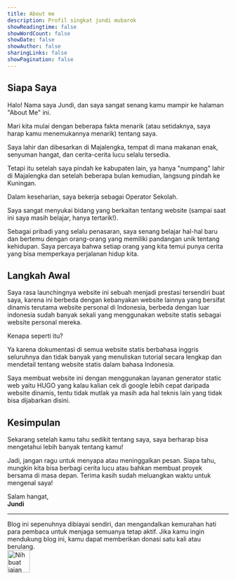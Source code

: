 ```yaml
---
title: About me
description: Profil singkat jundi mubarok
showReadingtime: false
showWordCount: false
showDate: false
showAuthor: false
sharingLinks: false
showPagination: false
---
```


## Siapa Saya
Halo! Nama saya Jundi, dan saya sangat senang kamu mampir ke halaman "About Me" ini. 

Mari kita mulai dengan beberapa fakta menarik (atau setidaknya, saya harap kamu menemukannya menarik) tentang saya.

Saya lahir dan dibesarkan di Majalengka, tempat di mana makanan enak, senyuman hangat, dan cerita-cerita lucu selalu tersedia. 

Tetapi itu setelah saya pindah ke kabupaten lain, ya hanya "numpang" lahir di Majalengka dan setelah beberapa bulan kemudian, langsung pindah ke Kuningan.

Dalam keseharian, saya bekerja sebagai Operator Sekolah.

Saya sangat menyukai bidang yang berkaitan tentang website (sampai saat ini saya masih belajar, hanya tertarik!).

Sebagai pribadi yang selalu penasaran, saya senang belajar hal-hal baru dan bertemu dengan orang-orang yang memiliki pandangan unik tentang kehidupan. Saya percaya bahwa setiap orang yang kita temui punya cerita yang bisa memperkaya perjalanan hidup kita.

## Langkah Awal

Saya rasa launchingnya website ini sebuah menjadi prestasi tersendiri buat saya, karena ini berbeda dengan kebanyakan website lainnya yang bersifat dinamis terutama website personal di Indonesia, berbeda dengan luar indonesia sudah banyak sekali yang menggunakan website statis sebagai website personal mereka.

Kenapa seperti itu?

Ya karena dokumentasi di semua website statis berbahasa inggris seluruhnya dan tidak banyak yang menuliskan tutorial secara lengkap dan mendetail tentang website statis dalam bahasa Indonesia.

Saya membuat website ini dengan menggunakan layanan generator static web yaitu HUGO yang kalau kalian cek di google lebih cepat daripada website dinamis, tentu tidak mutlak ya masih ada hal teknis lain yang tidak bisa dijabarkan disini.

## Kesimpulan

Sekarang setelah kamu tahu sedikit tentang saya, saya berharap bisa mengetahui lebih banyak tentang kamu! 

Jadi, jangan ragu untuk menyapa atau meninggalkan pesan. Siapa tahu, mungkin kita bisa berbagi cerita lucu atau bahkan membuat proyek bersama di masa depan. Terima kasih sudah meluangkan waktu untuk mengenal saya!

Salam hangat,\
**Jundi**
***
Blog ini sepenuhnya dibiayai sendiri, dan mengandalkan kemurahan hati para pembaca untuk menjaga semuanya tetap aktif. Jika kamu ingin mendukung blog ini, kamu dapat memberikan donasi satu kali atau berulang.\
<a href="https://www.nihbuatjajan.com/jundi" target="_blank"><img src="https://d4xyvrfd64gfm.cloudfront.net/buttons/default-cta.png" alt="Nih buat jajan" style="height: 51px !important;" ></a>
